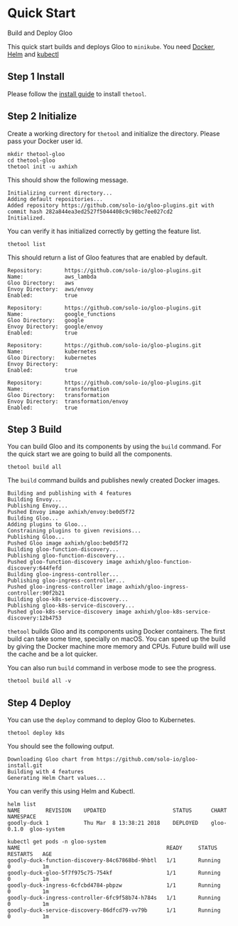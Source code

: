 # Quick Start
Build and Deploy Gloo

This quick start builds and deploys Gloo to `minikube`. You need
[Docker](https://docs.docker.com/install/), [Helm](https://docs.helm.sh/using_helm/#installing-helm) and [kubectl](https://kubernetes.io/docs/tasks/tools/install-kubectl/)

## Step 1 Install
Please follow the [install guide](install.md) to install `thetool`.

## Step 2 Initialize
Create a working directory for `thetool` and initialize the directory. Please pass your Docker user id.

    mkdir thetool-gloo
    cd thetool-gloo
    thetool init -u axhixh

This should show the following message.

    Initializing current directory...
    Adding default repositories...
    Added repository https://github.com/solo-io/gloo-plugins.git with commit hash 282a844ea3ed2527f5044408c9c98bc7ee027cd2
    Initialized.

You can verify it has initialized correctly by getting the feature list.

    thetool list

This should return a list of Gloo features that are enabled by default.

```
Repository:       https://github.com/solo-io/gloo-plugins.git
Name:             aws_lambda
Gloo Directory:   aws
Envoy Directory:  aws/envoy
Enabled:          true

Repository:       https://github.com/solo-io/gloo-plugins.git
Name:             google_functions
Gloo Directory:   google
Envoy Directory:  google/envoy
Enabled:          true

Repository:       https://github.com/solo-io/gloo-plugins.git
Name:             kubernetes
Gloo Directory:   kubernetes
Envoy Directory:  
Enabled:          true

Repository:       https://github.com/solo-io/gloo-plugins.git
Name:             transformation
Gloo Directory:   transformation
Envoy Directory:  transformation/envoy
Enabled:          true
```

## Step 3 Build

You can build Gloo and its components by using the `build` command. For the quick start we are going to build all the components.

    thetool build all

The `build` command builds and publishes newly created Docker images.

```
Building and publishing with 4 features
Building Envoy...
Publishing Envoy...
Pushed Envoy image axhixh/envoy:be0d5f72
Building Gloo...
Adding plugins to Gloo...
Constraining plugins to given revisions...
Publishing Gloo...
Pushed Gloo image axhixh/gloo:be0d5f72
Building gloo-function-discovery...
Publishing gloo-function-discovery...
Pushed gloo-function-discovery image axhixh/gloo-function-discovery:644fefd
Building gloo-ingress-controller...
Publishing gloo-ingress-controller...
Pushed gloo-ingress-controller image axhixh/gloo-ingress-controller:90f2b21
Building gloo-k8s-service-discovery...
Publishing gloo-k8s-service-discovery...
Pushed gloo-k8s-service-discovery image axhixh/gloo-k8s-service-discovery:12b4753
```

`thetool` builds Gloo and its components using Docker containers. The first build can take some time, specially on macOS. You can speed up the build by giving the Docker machine more memory and CPUs. Future build will use the cache and be a lot quicker.

You can also run `build` command in verbose mode to see the progress.

    thetool build all -v

## Step 4 Deploy

You can use the `deploy` command to deploy Gloo to Kubernetes.

    thetool deploy k8s 

You should see the following output.

```
Downloading Gloo chart from https://github.com/solo-io/gloo-install.git
Building with 4 features
Generating Helm Chart values...
```

You can verify this using Helm and Kubectl.

```
helm list
NAME       	REVISION	UPDATED                 	STATUS  	CHART     	NAMESPACE  
goodly-duck	1       	Thu Mar  8 13:38:21 2018	DEPLOYED	gloo-0.1.0	gloo-system
```

```
kubectl get pods -n gloo-system
NAME                                              READY     STATUS    RESTARTS   AGE
goodly-duck-function-discovery-84c67868bd-9hbtl   1/1       Running   0          1m
goodly-duck-gloo-5f7f975c75-754kf                 1/1       Running   0          1m
goodly-duck-ingress-6cfcbd4784-pbpzw              1/1       Running   0          1m
goodly-duck-ingress-controller-6fc9f58b74-h784s   1/1       Running   0          1m
goodly-duck-service-discovery-86dfcd79-vv79b      1/1       Running   0          1m
```